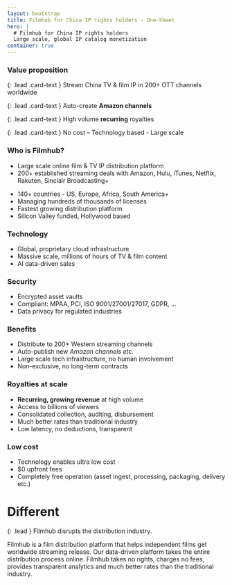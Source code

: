 ```yaml
---
layout: bootstrap
title: Filmhub for China IP rights holders - One-Sheet
hero: |
  # Filmhub for China IP rights holders
  Large scale, global IP catalog monetization
container: true
---
```

<div class="row">
<div class="col-8 offset-2">
<div class="card mb-5">
<div class="card-body">
<h3 class="card-title">Value proposition</h3>

{: .lead .card-text  }
Stream China TV & film IP in 200+ OTT channels worldwide

{: .lead .card-text  }
Auto-create **Amazon channels**

{: .lead .card-text  }
High volume **recurring** royalties

{: .lead .card-text  }
No cost – Technology based - Large scale

</div>
</div>
</div>
</div>

<div class="row">
<div class="col-md-6">

### Who is Filmhub?
  - Large scale online film & TV IP distribution platform
  - 200+ established streaming deals with Amazon, Hulu, iTunes, Netflix, Rakuten, Sinclair Broadcasting+
  + 140+ countries - US, Europe, Africa, South America+
  + Managing hundreds of thousands of licenses
  + Fastest growing distribution platform
  + Silicon Valley funded, Hollywood based

### Technology
  - Global, proprietary cloud infrastructure
  - Massive scale, millions of hours of TV & film content
  - AI data-driven sales

### Security
  + Encrypted asset vaults
  + Compliant: MPAA, PCI, ISO 9001/27001/27017, GDPR, ...
  + Data privacy for regulated industries

</div>
<div class="col-md-6">

### Benefits
  + Distribute to 200+ Western streaming channels
  + Auto-publish new *Amazon channels etc.*
  + Large scale tech infrastructure, no human involvement
  + Non-exclusive, no long-term contracts

### Royalties at scale
  + **Recurring, growing revenue** at high volume
  + Access to billions of viewers
  + Consolidated collection, auditing, disbursement
  + Much better rates than traditional industry
  + Low latency, no deductions, transparent

### Low cost
  + Technology enables ultra low cost
  + $0 upfront fees
  + Completely free operation (asset ingest, processing, packaging, delivery etc.)

</div>
</div>

# Different

{: .lead }
Filmhub disrupts the distribution industry.

Filmhub is a film distribution platform that helps independent films get worldwide streaming release. Our data-driven platform takes the entire distribution process online. Filmhub takes no rights, charges no fees, provides transparent analytics and much better rates than the traditional industry.